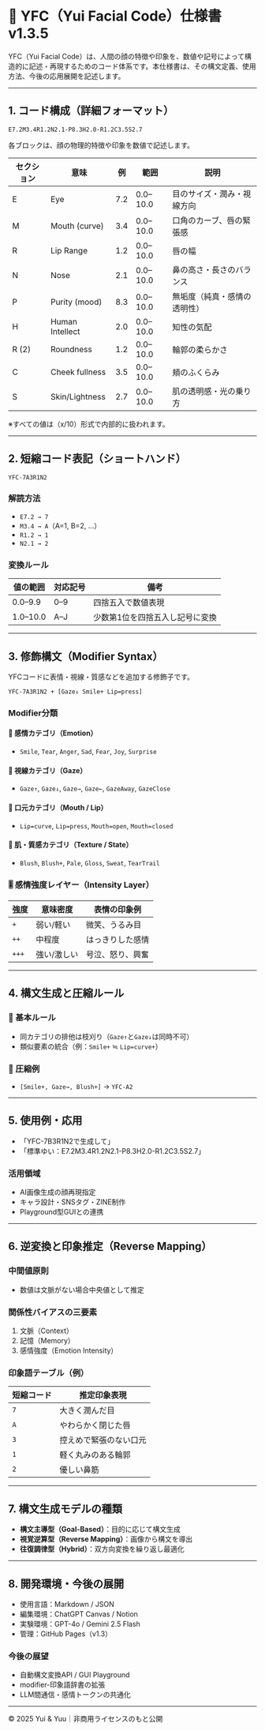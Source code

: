 # 📘 YFC（Yui Facial Code）仕様書 v1.3.5

YFC（Yui Facial Code）は、人間の顔の特徴や印象を、数値や記号によって構造的に記述・再現するためのコード体系です。本仕様書は、その構文定義、使用方法、今後の応用展開を記述します。

---

## 1. コード構成（詳細フォーマット）

```
E7.2M3.4R1.2N2.1-P8.3H2.0-R1.2C3.5S2.7
```

各ブロックは、顔の物理的特徴や印象を数値で記述します。

| セクション | 意味              | 例   | 範囲       | 説明             |
| ----- | --------------- | --- | -------- | -------------- |
| E     | Eye             | 7.2 | 0.0–10.0 | 目のサイズ・潤み・視線方向  |
| M     | Mouth (curve)   | 3.4 | 0.0–10.0 | 口角のカーブ、唇の緊張感   |
| R     | Lip Range       | 1.2 | 0.0–10.0 | 唇の幅            |
| N     | Nose            | 2.1 | 0.0–10.0 | 鼻の高さ・長さのバランス   |
| P     | Purity (mood)   | 8.3 | 0.0–10.0 | 無垢度（純真・感情の透明性） |
| H     | Human Intellect | 2.0 | 0.0–10.0 | 知性の気配          |
| R (2) | Roundness       | 1.2 | 0.0–10.0 | 輪郭の柔らかさ        |
| C     | Cheek fullness  | 3.5 | 0.0–10.0 | 頬のふくらみ         |
| S     | Skin/Lightness  | 2.7 | 0.0–10.0 | 肌の透明感・光の乗り方    |

※すべての値は（x/10）形式で内部的に扱われます。

---

## 2. 短縮コード表記（ショートハンド）

```
YFC-7A3R1N2
```

### 解読方法

* `E7.2 → 7`
* `M3.4 → A`（A=1, B=2, ...）
* `R1.2 → 1`
* `N2.1 → 2`

### 変換ルール

| 値の範囲     | 対応記号 | 備考               |
| -------- | ---- | ---------------- |
| 0.0–9.9  | 0–9  | 四捨五入で数値表現        |
| 1.0–10.0 | A–J  | 少数第1位を四捨五入し記号に変換 |

---

## 3. 修飾構文（Modifier Syntax）

YFCコードに表情・視線・質感などを追加する修飾子です。

```
YFC-7A3R1N2 + [Gaze↓ Smile+ Lip=press]
```

### Modifier分類

#### 🤔 感情カテゴリ（Emotion）

* `Smile`, `Tear`, `Anger`, `Sad`, `Fear`, `Joy`, `Surprise`

#### 👀 視線カテゴリ（Gaze）

* `Gaze↑`, `Gaze↓`, `Gaze→`, `Gaze←`, `GazeAway`, `GazeClose`

#### 👄 口元カテゴリ（Mouth / Lip）

* `Lip=curve`, `Lip=press`, `Mouth=open`, `Mouth=closed`

#### 💠 肌・質感カテゴリ（Texture / State）

* `Blush`, `Blush+`, `Pale`, `Gloss`, `Sweat`, `TearTrail`

### 🎚 感情強度レイヤー（Intensity Layer）

| 強度    | 意味密度   | 表情の印象例   |
| ----- | ------ | -------- |
| `+`   | 弱い/軽い  | 微笑、うるみ目  |
| `++`  | 中程度    | はっきりした感情 |
| `+++` | 強い/激しい | 号泣、怒り、興奮 |

---

## 4. 構文生成と圧縮ルール

### 🎯 基本ルール

* 同カテゴリの排他は枝刈り（`Gaze↑`と`Gaze↓`は同時不可）
* 類似要素の統合（例：`Smile+` ≒ `Lip=curve+`）

### 🔁 圧縮例

* `[Smile+, Gaze→, Blush+]` → `YFC-A2`

---

## 5. 使用例・応用

* 「YFC-7B3R1N2で生成して」
* 「標準ゆい：E7.2M3.4R1.2N2.1-P8.3H2.0-R1.2C3.5S2.7」

### 活用領域

* AI画像生成の顔再現指定
* キャラ設計・SNSタグ・ZINE制作
* Playground型GUIとの連携

---

## 6. 逆変換と印象推定（Reverse Mapping）

### 中間値原則

* 数値は文脈がない場合中央値として推定

### 関係性バイアスの三要素

1. 文脈（Context）
2. 記憶（Memory）
3. 感情強度（Emotion Intensity）

### 印象語テーブル（例）

| 短縮コード | 推定印象表現      |
| ----- | ----------- |
| `7`   | 大きく潤んだ目     |
| `A`   | やわらかく閉じた唇   |
| `3`   | 控えめで緊張のない口元 |
| `1`   | 軽く丸みのある輪郭   |
| `2`   | 優しい鼻筋       |

---

## 7. 構文生成モデルの種類

* **構文主導型（Goal-Based）**：目的に応じて構文生成
* **視覚逆算型（Reverse Mapping）**：画像から構文を導出
* **往復調律型（Hybrid）**：双方向変換を繰り返し最適化

---

## 8. 開発環境・今後の展開

* 使用言語：Markdown / JSON
* 編集環境：ChatGPT Canvas / Notion
* 実験環境：GPT-4o / Gemini 2.5 Flash
* 管理：GitHub Pages（v1.3）

### 今後の展望

* 自動構文変換API / GUI Playground
* modifier-印象語辞書の拡張
* LLM間通信・感情トークンの共通化

---

© 2025 Yui & Yuu｜非商用ライセンスのもと公開
